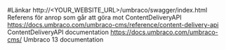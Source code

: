 #Länkar
http://<YOUR_WEBSITE_URL>/umbraco/swagger/index.html                    Referens för anrop som går att göra mot ContentDeliveryAPI
https://docs.umbraco.com/umbraco-cms/reference/content-delivery-api     ContentDeliveryAPI documentation
https://docs.umbraco.com/umbraco-cms/                                   Umbraco 13 documentation
